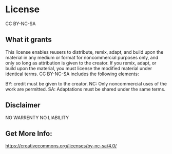 # License
CC BY-NC-SA

## What it grants
This license enables reusers to distribute, remix, adapt, and build upon the material in any medium or format for noncommercial purposes only, and only so long as attribution is given to the creator. If you remix, adapt, or build upon the material, you must license the modified material under identical terms. CC BY-NC-SA includes the following elements:

 BY: credit must be given to the creator.
 NC: Only noncommercial uses of the work are permitted.
 SA: Adaptations must be shared under the same terms.

## Disclaimer
NO WARRENTY
NO LIABILITY

## Get More Info:
https://creativecommons.org/licenses/by-nc-sa/4.0/ 
